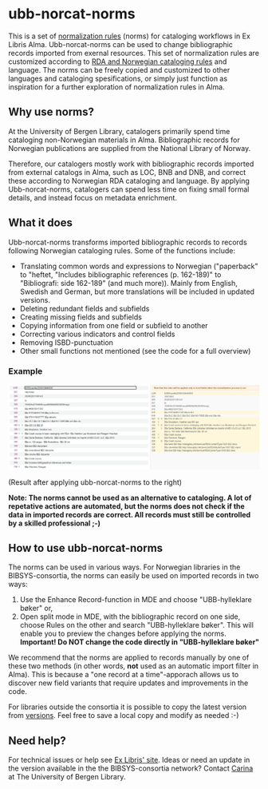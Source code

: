# ubb-norcat-norms

This is a set of [normalization rules](https://knowledge.exlibrisgroup.com/Alma/Product_Documentation/010Alma_Online_Help_(English)/Metadata_Management/016Working_with_Rules/020Working_with_Normalization_Rules) (norms) for cataloging workflows in Ex Libris Alma.
Ubb-norcat-norms can be used to change bibliographic records imported from exernal resources. This set of normalization rules are customized according to [RDA and Norwegian cataloging rules](https://rdakatalogisering.sikt.no/) and language. The norms can be freely copied and customized to other languages and cataloging spesifications, or simply just function as inspiration for a further exploration of normalization rules in Alma. 

## Why use norms?

At the University of Bergen Library, catalogers primarily spend time cataloging non-Norwegian materials in Alma. Bibliographic records for Norwegian publications are supplied from the National Library of Norway. 

Therefore, our catalogers mostly work with bibliographic records imported from external catalogs in Alma, such as LOC, BNB and DNB, and correct these according to Norwegian RDA cataloging and language. By applying Ubb-norcat-norms, catalogers can spend less time on fixing small formal details, and instead focus on metadata enrichment.

## What it does

Ubb-norcat-norms transforms imported bibliographic records to records following Norwegian cataloging rules. Some of the functions include:
* Translating common words and expressions to Norwegian ("paperback" to "heftet, "Includes bibliographic references (p. 162-189)" to "Bibliografi: side 162-189" (and much more)). Mainly from English, Swedish and German, but more translations will be included in updated versions.
* Deleting redundant fields and subfields
* Creating missing fields and subfields 
* Copying information from one field or subfield to another
* Correcting various indicators and control fields
* Removing ISBD-punctuation
* Other small functions not mentioned (see the code for a full overview)

### Example

![Example](/images/ubb-norcat-norms_example.PNG?raw=true)

(Result after applying ubb-norcat-norms to the right)

**Note: The norms cannot be used as an alternative to cataloging. A lot of repetative actions are automated, but the norms does not check if the data in imported records are correct. All records must still be controlled by a skilled professional ;-)**

## How to use ubb-norcat-norms

The norms can be used in various ways. 
For Norwegian libraries in the BIBSYS-consortia, the norms can easily be used on imported records in two ways:
1. Use the Enhance Record-function in MDE and choose "UBB-hylleklare bøker"
   or,
2. Open split mode in MDE, with the bibliographic record on one side, choose Rules on the other and search "UBB-hylleklare bøker". This will enable you to preview the changes before applying the norms. **Important! Do NOT change the code directly in "UBB-hylleklare bøker"**

We recommend that the norms are applied to records manually by one of these two methods (in other words, **not** used as an automatic import filter in Alma). This is because a "one record at a time"-apporach allows us to discover new field variants that require updates and improvements in the code.

For libraries outside the consortia it is possible to copy the latest version from [versions](https://github.com/carinath/ubb-norcat-norms/tree/main/versions). Feel free to save a local copy and modify as needed :-)

 ## Need help?

 For technical issues or help see [Ex Libris' site](https://knowledge.exlibrisgroup.com/Alma/Product_Documentation/010Alma_Online_Help_(English)/Metadata_Management/016Working_with_Rules/020Working_with_Normalization_Rules). Ideas or need an update in the  version available in the the BIBSYS-consortia network? Contact [Carina](https://www.uib.no/personer/Carina.Thornes) at The University of Bergen Library. 





